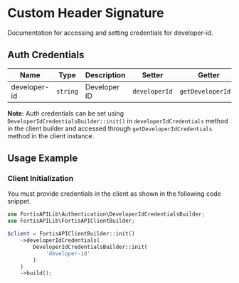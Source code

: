 
# Custom Header Signature



Documentation for accessing and setting credentials for developer-id.

## Auth Credentials

| Name | Type | Description | Setter | Getter |
|  --- | --- | --- | --- | --- |
| developer-id | `string` | Developer ID | `developerId` | `getDeveloperId()` |



**Note:** Auth credentials can be set using `DeveloperIdCredentialsBuilder::init()` in `developerIdCredentials` method in the client builder and accessed through `getDeveloperIdCredentials` method in the client instance.

## Usage Example

### Client Initialization

You must provide credentials in the client as shown in the following code snippet.

```php
use FortisAPILib\Authentication\DeveloperIdCredentialsBuilder;
use FortisAPILib\FortisAPIClientBuilder;

$client = FortisAPIClientBuilder::init()
    ->developerIdCredentials(
        DeveloperIdCredentialsBuilder::init(
            'developer-id'
        )
    )
    ->build();
```


